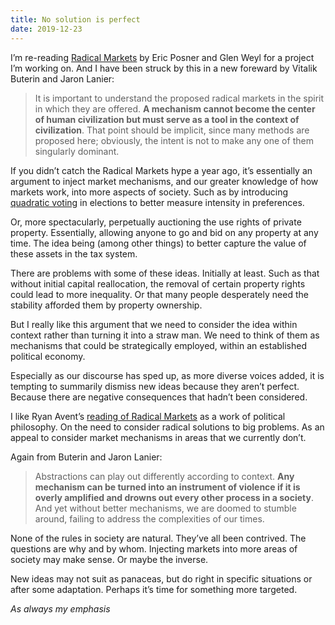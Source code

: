 ```yaml
---
title: No solution is perfect
date: 2019-12-23
---
```


<!--kg-card-begin: html--><p>I&#8217;m re-reading <a href="https://www.worldcat.org/title/radical-markets-uprooting-capitalism-and-democracy-for-a-just-society/oclc/1089492374&#038;referer=brief_results">Radical Markets</a> by Eric Posner and Glen Weyl for a project I&#8217;m working on. And I have been struck by this in a new foreward by Vitalik Buterin and Jaron Lanier:</p>
<blockquote><p>It is important to understand the proposed radical markets in the spirit in which they are offered. <strong>A mechanism cannot become the center of human civilization but must serve as a tool in the context of civilization</strong>. That point should be implicit, since many methods are proposed here; obviously, the intent is not to make any one of them singularly dominant.</p>
</blockquote>
<p>If you didn&#8217;t catch the Radical Markets hype a year ago, it&#8217;s essentially an argument to inject market mechanisms, and our greater knowledge of how markets work, into more aspects of society. Such as by introducing <a href="https://en.m.wikipedia.org/wiki/Quadratic_voting">quadratic voting</a> in elections to better measure intensity in preferences.</p>
<p>Or, more spectacularly, perpetually auctioning the use rights of private property. Essentially, allowing anyone to go and bid on any property at any time. The idea being (among other things) to better capture the value of these assets in the tax system.</p>
<p>There are problems with some of these ideas. Initially at least. Such as that without initial capital reallocation, the removal of certain property rights could lead to more inequality. Or that many people desperately need the stability afforded them by property ownership.</p>
<p>But I really like this argument that we need to consider the idea within context rather than turning it into a straw man. We need to think of them as mechanisms that could be strategically employed, within an established political economy.</p>
<p>Especially as our discourse has sped up, as more diverse voices added, it is tempting to summarily dismiss new ideas because they aren&#8217;t perfect. Because there are negative consequences that hadn&#8217;t been considered.</p>
<p>I like Ryan Avent&#8217;s <a href="https://medium.com/@ryanavent_93844/a-brief-ish-review-of-radical-markets-6454ba0637a8">reading of Radical Markets</a> as a work of political philosophy. On the need to consider radical solutions to big problems. As an appeal to consider market mechanisms in areas that we currently don&#8217;t.</p>
<p>Again from Buterin and Jaron Lanier:</p>
<blockquote><p>Abstractions can play out differently according to context. <strong>Any mechanism can be turned into an instrument of violence if it is overly amplified and drowns out every other process in a society</strong>. And yet without better mechanisms, we are doomed to stumble around, failing to address the complexities of our times.</p>
</blockquote>
<p>None of the rules in society are natural. They&#8217;ve all been contrived. The questions are why and by whom. Injecting markets into more areas of society may make sense. Or maybe the inverse.</p>
<p>New ideas may not suit as panaceas, but do right in specific situations or after some adaptation. Perhaps it&#8217;s time for something more targeted.</p>
<p><em>As always my emphasis</em></p>
<!--kg-card-end: html-->